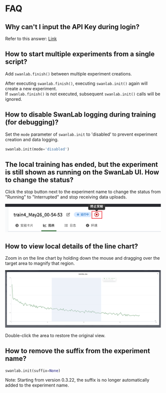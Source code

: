 # FAQ

## Why can't I input the API Key during login?

Refer to this answer: [Link](https://www.zhihu.com/question/720308649/answer/25076837539)

## How to start multiple experiments from a single script?

Add `swanlab.finish()` between multiple experiment creations.

After executing `swanlab.finish()`, executing `swanlab.init()` again will create a new experiment.  
If `swanlab.finish()` is not executed, subsequent `swanlab.init()` calls will be ignored.

## How to disable SwanLab logging during training (for debugging)?

Set the `mode` parameter of `swanlab.init` to 'disabled' to prevent experiment creation and data logging.

```python
swanlab.init(mode='disabled')
```

## The local training has ended, but the experiment is still shown as running on the SwanLab UI. How to change the status?

Click the stop button next to the experiment name to change the status from "Running" to "Interrupted" and stop receiving data uploads.

![stop](/assets/stop.png)

## How to view local details of the line chart?

Zoom in on the line chart by holding down the mouse and dragging over the target area to magnify that region.

![details](/assets/faq-chart-details.png)

Double-click the area to restore the original view.

## How to remove the suffix from the experiment name?

```python
swanlab.init(suffix=None)
```

Note: Starting from version 0.3.22, the suffix is no longer automatically added to the experiment name.